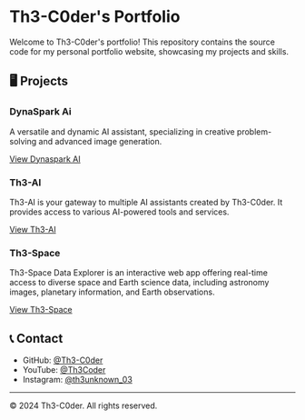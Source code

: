 # Th3-C0der's Portfolio

Welcome to Th3-C0der's portfolio! This repository contains the source code for my personal portfolio website, showcasing my projects and skills.

## 🖥️ Projects

### DynaSpark Ai
A versatile and dynamic AI assistant, specializing in creative problem-solving and advanced image generation.

[View Dynaspark AI](https://dynaspark.onrender.com)

### Th3-AI
Th3-AI is your gateway to multiple AI assistants created by Th3-C0der. It provides access to various AI-powered tools and services.

[View Th3-AI](https://th3-c0der.github.io/ai)

### Th3-Space
Th3-Space Data Explorer is an interactive web app offering real-time access to diverse space and Earth science data, including astronomy images, planetary information, and Earth observations.

[View Th3-Space](https://th3-c0der.github.io/space)

## 📞 Contact

- GitHub: [@Th3-C0der](https://github.com/Th3-C0der)
- YouTube: [@Th3Coder](https://youtube.com/@Th3Coder)
- Instagram: [@th3unknown_03](https://instagram.com/th3_c0der)

---

© 2024 Th3-C0der. All rights reserved.
